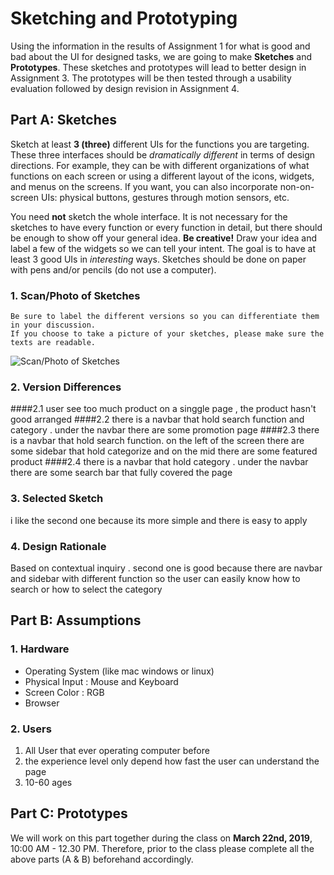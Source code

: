 # Sketching and Prototyping
Using the information in the results of Assignment 1 for what is good and bad about the UI for designed tasks, we are going to make **Sketches** and **Prototypes**. These sketches and prototypes will lead to better design in Assignment 3. The prototypes will be then tested through a usability evaluation followed by design revision in Assignment 4.

## Part A: Sketches
Sketch at least **3 (three)** different UIs for the functions you are targeting. These three interfaces should be _dramatically different_ in terms of design directions. For example, they can be with different organizations of what functions on each screen or using a different layout of the icons, widgets, and menus on the screens. If you want, you can also incorporate non-on-screen UIs: physical buttons, gestures through motion sensors, etc.

You need **not** sketch the whole interface. It is not necessary for the sketches to have every function or every function in detail, but there should be enough to show off your general idea. **Be creative!** Draw your idea and label a few of the widgets so we can tell your intent. The goal is to have at least 3 good UIs in *interesting* ways. Sketches should be done on paper with pens and/or pencils (do not use a computer).

### 1. Scan/Photo of Sketches
```
Be sure to label the different versions so you can differentiate them in your discussion. 
If you choose to take a picture of your sketches, please make sure the texts are readable.
```

![Scan/Photo of Sketches](https://picsum.photos/400/300/?random)

### 2. Version Differences
####2.1 
user see too much product on a singgle page , the product hasn't good arranged
####2.2
there is a navbar that hold search function and category . under the navbar there are some promotion page
####2.3
there is a navbar that hold search function. on the left of the screen there are some sidebar that hold categorize and on the mid there are some featured product
####2.4
there is a navbar that hold category . under the navbar there are some search bar that fully covered the page

### 3. Selected Sketch
i like the second one because its more simple and there is easy to apply 
### 4. Design Rationale
Based on contextual inquiry . second one is good because there are navbar and sidebar with different function so the user can easily know how to search or how to select the category
## Part B: Assumptions
### 1. Hardware
- Operating System (like mac windows or linux)
- Physical Input : Mouse and Keyboard
- Screen Color : RGB
- Browser

### 2. Users
1. All User that ever operating computer before
2. the experience level only depend how fast the user can understand the page
3. 10-60 ages

## Part C: Prototypes
We will work on this part together during the class on **March 22nd, 2019**, 10:00 AM - 12.30 PM. Therefore, prior to the class please complete all the above parts (A & B) beforehand accordingly.

